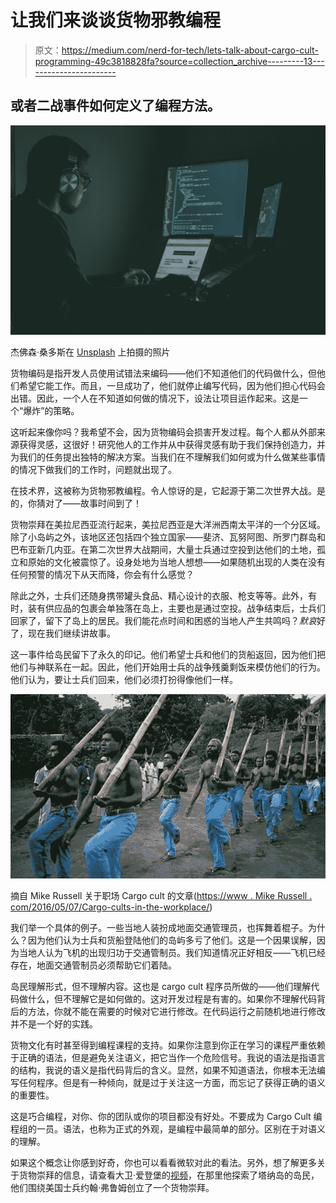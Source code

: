 # 让我们来谈谈货物邪教编程

> 原文：<https://medium.com/nerd-for-tech/lets-talk-about-cargo-cult-programming-49c3818828fa?source=collection_archive---------13----------------------->

## 或者二战事件如何定义了编程方法。

![](img/e99268be95b9840404e22b55d4ed82de.png)

杰佛森·桑多斯在 [Unsplash](https://unsplash.com?utm_source=medium&utm_medium=referral) 上拍摄的照片

货物编码是指开发人员使用试错法来编码——他们不知道他们的代码做什么，但他们希望它能工作。而且，一旦成功了，他们就停止编写代码，因为他们担心代码会出错。因此，一个人在不知道如何做的情况下，设法让项目运作起来。这是一个“爆炸”的策略。

这听起来像你吗？我希望不会，因为货物编码会损害开发过程。每个人都从外部来源获得灵感，这很好！研究他人的工作并从中获得灵感有助于我们保持创造力，并为我们的任务提出独特的解决方案。当我们在不理解我们如何或为什么做某些事情的情况下做我们的工作时，问题就出现了。

在技术界，这被称为货物邪教编程。令人惊讶的是，它起源于第二次世界大战。是的，你猜对了——故事时间到了！

货物崇拜在美拉尼西亚流行起来，美拉尼西亚是大洋洲西南太平洋的一个分区域。除了小岛屿之外，该地区还包括四个独立国家——斐济、瓦努阿图、所罗门群岛和巴布亚新几内亚。在第二次世界大战期间，大量士兵通过空投到达他们的土地，孤立和原始的文化被震惊了。设身处地为当地人想想——如果随机出现的人类在没有任何预警的情况下从天而降，你会有什么感觉？

除此之外，士兵们还随身携带罐头食品、精心设计的衣服、枪支等等。此外，有时，装有供应品的包裹会单独落在岛上，主要也是通过空投。战争结束后，士兵们回家了，留下了岛上的居民。我们能花点时间和困惑的当地人产生共鸣吗？*默哀*好了，现在我们继续讲故事。

这一事件给岛民留下了永久的印记。他们希望士兵和他们的货船返回，因为他们把他们与神联系在一起。因此，他们开始用士兵的战争残羹剩饭来模仿他们的行为。他们认为，要让士兵们回来，他们必须打扮得像他们一样。

![](img/decf1050fc31c6650f5c81ac211990d4.png)

摘自 Mike Russell 关于职场 Cargo cult 的文章([https://www . Mike Russell . com/2016/05/07/Cargo-cults-in-the-workplace/](https://www.mikerussell.com/2016/05/07/cargo-cults-in-the-workplace/))

我们举一个具体的例子。一些当地人装扮成地面交通管理员，也挥舞着棍子。为什么？因为他们认为士兵和货船登陆他们的岛屿多亏了他们。这是一个因果误解，因为当地人认为飞机的出现归功于交通管制员。我们知道情况正好相反——飞机已经存在，地面交通管制员必须帮助它们着陆。

岛民理解形式，但不理解内容。这也是 cargo cult 程序员所做的——他们理解代码做什么，但不理解它是如何做的。这对开发过程是有害的。如果你不理解代码背后的方法，你就不能在需要的时候对它进行修改。在代码运行之前随机地进行修改并不是一个好的实践。

货物文化有时甚至得到编程课程的支持。如果你注意到你正在学习的课程严重依赖于正确的语法，但是避免关注语义，把它当作一个危险信号。我说的语法是指语言的结构，我说的语义是指代码背后的含义。显然，如果不知道语法，你根本无法编写任何程序。但是有一种倾向，就是过于关注这一方面，而忘记了获得正确的语义的重要性。

这是巧合编程，对你、你的团队或你的项目都没有好处。不要成为 Cargo Cult 编程组的一员。语法，也称为正式的外观，是编程中最简单的部分。区别在于对语义的理解。

如果这个概念让你感到好奇，你也可以看看微软对此的看法。另外，想了解更多关于货物崇拜的信息，请查看大卫·爱登堡的[视频](https://www.youtube.com/watch?v=7JI9FZTCmII)，在那里他探索了塔纳岛的岛民，他们围绕美国士兵约翰·弗鲁姆创立了一个货物崇拜。